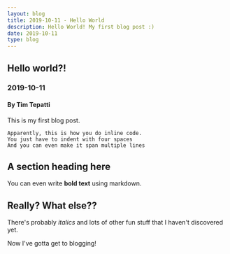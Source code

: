 ```yaml
---
layout: blog
title: 2019-10-11 - Hello World
description: Hello World! My first blog post :)
date: 2019-10-11
type: blog
---
```


## Hello world?!
### 2019-10-11
#### By Tim Tepatti

This is my first blog post.

    Apparently, this is how you do inline code.
    You just have to indent with four spaces
    And you can even make it span multiple lines

## A section heading here

You can even write **bold text** using markdown.

## Really? What else??

There's probably *italics* and lots of other fun stuff that I haven't discovered yet.

Now I've gotta get to blogging!